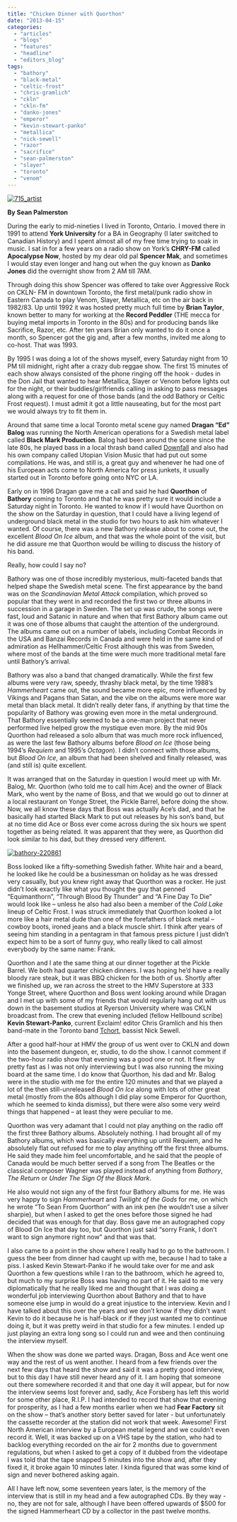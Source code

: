 ```yaml
---
title: "Chicken Dinner with Quorthon"
date: "2013-04-15"
categories: 
  - "articles"
  - "blogs"
  - "features"
  - "headline"
  - "editors_blog"
tags: 
  - "bathory"
  - "black-metal"
  - "celtic-frost"
  - "chris-gramlich"
  - "ckln"
  - "ckln-fm"
  - "danko-jones"
  - "emperor"
  - "kevin-stewart-panko"
  - "metallica"
  - "nick-sewell"
  - "razor"
  - "sacrifice"
  - "sean-palmerston"
  - "slayer"
  - "toronto"
  - "venom"
---
```


[![715_artist](http://www.hellbound.ca/wp-content/uploads/2013/04/715_artist.jpg)](http://www.hellbound.ca/wp-content/uploads/2013/04/715_artist.jpg)

**By Sean Palmerston**

During the early to mid-nineties I lived in Toronto, Ontario. I moved there in 1991 to attend **York University** for a BA in Geography (I later switched to Canadian History) and I spent almost all of my free time trying to soak in music. I sat in for a few years on a radio show on York’s **CHRY-FM** called **Apocalypse Now**, hosted by my dear old pal **Spencer Mak**, and sometimes I would stay even longer and hang out when the guy known as **Danko Jones** did the overnight show from 2 AM till 7AM.

Through doing this show Spencer was offered to take over Aggressive Rock on CKLN- FM in downtown Toronto, the first metal/punk radio show in Eastern Canada to play Venom, Slayer, Metallica, etc on the air back in 1982/83. Up until 1992 it was hosted pretty much full time by **Brian Taylor**, known better to many for working at the **Record Peddler** (THE mecca for buying metal imports in Toronto in the 80s) and for producing bands like Sacrifice, Razor, etc. After ten years Brian only wanted to do it once a month, so Spencer got the gig and, after a few months, invited me along to co-host. That was 1993.

By 1995 I was doing a lot of the shows myself, every Saturday night from 10 PM till midnight, right after a crazy dub reggae show. The first 15 minutes of each show always consisted of the phone ringing off the hook - dudes in the Don Jail that wanted to hear Metallica, Slayer or Venom before lights out for the night, or their buddies/girlfriends calling in asking to pass messages along with a request for one of those bands (and the odd Bathory or Celtic Frost request). I must admit it got a little nauseating, but for the most part we would always try to fit them in.

Around that same time a local Toronto metal scene guy named **Dragan “Ed” Balog** was running the North American operations for a Swedish metal label called **Black Mark Production**. Balog had been around the scene since the late 80s, he played bass in a local thrash band called [Downfall](http://www.metal-archives.com/bands/Downfall/122760) and also had his own company called Utopian Vision Music that had put out some compilations. He was, and still is, a great guy and whenever he had one of his European acts come to North America for press junkets, it usually started out in Toronto before going onto NYC or LA.

Early on in 1996 Dragan gave me a call and said he had **Quorthon** of **Bathory** coming to Toronto and that he was pretty sure it would include a Saturday night in Toronto. He wanted to know if I would have Quorthon on the show on the Saturday in question, that I could have a living legend of underground black metal in the studio for two hours to ask him whatever I wanted. Of course, there was a new Bathory release about to come out, the excellent _Blood On Ice_ album, and that was the whole point of the visit, but he did assure me that Quorthon would be willing to discuss the history of his band.

Really, how could I say no?

Bathory was one of those incredibly mysterious, multi-faceted bands that helped shape the Swedish metal scene. The first appearance by the band was on the _Scandinavian Metal Attack_ compilation, which proved so popular that they went in and recorded the first two or three albums in succession in a garage in Sweden. The set up was crude, the songs were fast, loud and Satanic in nature and when that first Bathory album came out it was one of those albums that caught the attention of the underground. The albums came out on a number of labels, including Combat Records in the USA and Banzai Records in Canada and were held in the same kind of admiration as Hellhammer/Celtic Frost although this was from Sweden, where most of the bands at the time were much more traditional metal fare until Bathory’s arrival.

Bathory was also a band that changed dramatically. While the first few albums were very raw, speedy, thrashy black metal, by the time 1988’s _Hammerheart_ came out, the sound became more epic, more influenced by Vikings and Pagans than Satan, and the vibe on the albums were more war metal than black metal. It didn’t really deter fans, if anything by that time the popularity of Bathory was growing even more in the metal underground. That Bathory essentially seemed to be a one-man project that never performed live helped grow the mystique even more. By the mid 90s Quorthon had released a solo album that was much more rock influenced, as were the last few Bathory albums before _Blood on Ice_ (those being 1994’s _Requiem_ and 1995’s _Octagon_). I didn’t connect with those albums, but _Blood On Ice_, an album that had been shelved and finally released, was (and still is) quite excellent.

It was arranged that on the Saturday in question I would meet up with Mr. Balog, Mr. Quorthon (who told me to call him Ace) and the owner of Black Mark, who went by the name of Boss, and that we would go out to dinner at a local restaurant on Yonge Street, the Pickle Barrel, before doing the show. Now, we all know these days that Boss was actually Ace’s dad, and that he basically had started Black Mark to put out releases by his son’s band, but at no time did Ace or Boss ever come across during the six hours we spent together as being related. It was apparent that they were, as Quorthon did look similar to his dad, but they dressed very different.

[![bathory-220861](http://www.hellbound.ca/wp-content/uploads/2013/04/bathory-220861.jpg)](http://www.hellbound.ca/wp-content/uploads/2013/04/bathory-220861.jpg)

Boss looked like a fifty-something Swedish father. White hair and a beard, he looked like he could be a businessman on holiday as he was dressed very casually, but you knew right away that Quorthon was a rocker. He just didn’t look exactly like what you thought the guy that penned “Equimanthorn”, “Through Blood By Thunder” and “A Fine Day To Die” would look like – unless he also had also been a member of the _Cold Lake_ lineup of Celtic Frost. I was struck immediately that Quorthon looked a lot more like a hair metal dude than one of the forefathers of black metal – cowboy boots, ironed jeans and a black muscle shirt. I think after years of seeing him standing in a pentagram in that famous press picture I just didn’t expect him to be a sort of funny guy, who really liked to call almost everybody by the same name: Frank.

Quorthon and I ate the same thing at our dinner together at the Pickle Barrel. We both had quarter chicken dinners. I was hoping he’d have a really bloody rare steak, but it was BBQ chicken for the both of us. Shortly after we finished up, we ran across the street to the HMV Superstore at 333 Yonge Street, where Quorthon and Boss went looking around while Dragan and I met up with some of my friends that would regularly hang out with us down in the basement studios at Ryerson University where was CKLN broadcast from. The crew that evening included (fellow Hellbound scribe) **Kevin Stewart-Panko**, current Exclaim! editor Chris Gramlich and his then band-mate in the Toronto band [Tchort](http://www.metal-archives.com/bands/Tchort/1552), bassist Nick Sewell.

After a good half-hour at HMV the group of us went over to CKLN and down into the basement dungeon, er, studio, to do the show. I cannot comment if the two-hour radio show that evening was a good one or not. It flew by pretty fast as I was not only interviewing but I was also running the mixing board at the same time. I do know that Quorthon, his dad and Mr. Balog were in the studio with me for the entire 120 minutes and that we played a lot of the then still-unreleased _Blood On Ice_ along with lots of other great metal (mostly from the 80s although I did play some Emperor for Quorthon, which he seemed to kinda dismiss), but there were also some very weird things that happened – at least they were peculiar to me.

Quorthon was very adamant that I could not play anything on the radio off the first three Bathory albums. Absolutely nothing. I had brought all of my Bathory albums, which was basically everything up until Requiem, and he absolutely flat out refused for me to play anything off the first three albums. He said they made him feel uncomfortable, and he said that the people of Canada would be much better served if a song from The Beatles or the classical composer Wagner was played instead of anything from _Bathory_, _The Return_ or _Under The Sign Of the Black Mark_.

He also would not sign any of the first four Bathory albums for me. He was very happy to sign _Hammerheart_ and _Twilight of the Gods_ for me, on which he wrote “To Sean From Quorthon” with an ink pen (he wouldn’t use a silver sharpie), but when I asked to get the ones before those signed he had decided that was enough for that day. Boss gave me an autographed copy of Blood On Ice that day too, but Quorthon just said “sorry Frank, I don’t want to sign anymore right now” and that was that.

I also came to a point in the show where I really had to go to the bathroom. I guess the beer from dinner had caught up with me, because I had to take a piss. I asked Kevin Stewart-Panko if he would take over for me and ask Quorthon a few questions while I ran to the bathroom, which he agreed to, but much to my surprise Boss was having no part of it. He said to me very diplomatically that he really liked me and thought that I was doing a wonderful job interviewing Quorthon about Bathory and that to have someone else jump in would do a great injustice to the interview. Kevin and I have talked about this over the years and we don’t know if they didn’t want Kevin to do it because he is half-black or if they just wanted me to continue doing it, but it was pretty weird in that studio for a few minutes. I ended up just playing an extra long song so I could run and wee and then continuing the interview myself.

When the show was done we parted ways. Dragan, Boss and Ace went one way and the rest of us went another. I heard from a few friends over the next few days that heard the show and said it was a pretty good interview, but to this day I have still never heard any of it. I am hoping that someone out there somewhere recorded it and that one day it will appear, but for now the interview seems lost forever and, sadly, Ace Forsberg has left this world for some other place, R.I.P. I had intended to record that show that evening for prosperity, as I had a few months earlier when we had **Fear Factory** sit on the show – that’s another story better saved for later - but unfortunately the cassette recorder at the station did not work that week. Awesome! First North American interview by a European metal legend and we couldn’t even record it. Well, it was backed up on a VHS tape by the station, who had to backlog everything recorded on the air for 2 months due to government regulations, but when I asked to get a copy of it dubbed from the videotape I was told that the tape snapped 5 minutes into the show and, after they fixed it, it broke again 10 minutes later. I kinda figured that was some kind of sign and never bothered asking again.

All I have left now, some seventeen years later, is the memory of the interview that is still in my head and a few autographed CDs. By they way - no, they are not for sale, although I have been offered upwards of $500 for the signed Hammerheart CD by a collector in the past twelve months.
